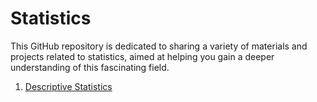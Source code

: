 # Statistics

This GitHub repository is dedicated to sharing a variety of materials and projects related to statistics, aimed at helping you gain a deeper understanding of this fascinating field.

1. [Descriptive Statistics](./01_descriptive_statistics.ipynb)